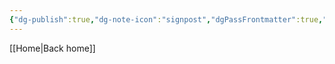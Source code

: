 ```yaml
---
{"dg-publish":true,"dg-note-icon":"signpost","dgPassFrontmatter":true,"noteIcon":"signpost","permalink":"/10-tags/perdao/","created":"2025-10-27T15:35:08.317+00:00","updated":"2025-10-27T15:35:13.156+00:00"}
---
```


[[Home\|Back home]]